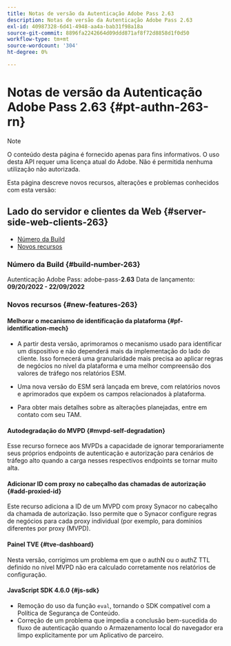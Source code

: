 ```yaml
---
title: Notas de versão da Autenticação Adobe Pass 2.63
description: Notas de versão da Autenticação Adobe Pass 2.63
exl-id: 40987328-6d41-4948-aa4a-bab31f98a18a
source-git-commit: 8896fa2242664d09ddd871af8f72d8858d1f0d50
workflow-type: tm+mt
source-wordcount: '304'
ht-degree: 0%

---
```


# Notas de versão da Autenticação Adobe Pass 2.63 {#pt-authn-263-rn}

>[!NOTE]
>
>O conteúdo desta página é fornecido apenas para fins informativos. O uso desta API requer uma licença atual do Adobe. Não é permitida nenhuma utilização não autorizada.

Esta página descreve novos recursos, alterações e problemas conhecidos com esta versão:

## Lado do servidor e clientes da Web {#server-side-web-clients-263}

* [Número da Build](#build-number)
* [Novos recursos](#new-features)

### Número da Build {#build-number-263}

Autenticação Adobe Pass: adobe-pass-**2.63**
Data de lançamento: **09/20/2022 - 22/09/2022**

### Novos recursos {#new-features-263}

#### Melhorar o mecanismo de identificação da plataforma {#pf-identification-mech}

* A partir desta versão, aprimoramos o mecanismo usado para identificar um dispositivo e não dependerá mais da implementação do lado do cliente. Isso fornecerá uma granularidade mais precisa ao aplicar regras de negócios no nível da plataforma e uma melhor compreensão dos valores de tráfego nos relatórios ESM.

* Uma nova versão do ESM será lançada em breve, com relatórios novos e aprimorados que expõem os campos relacionados à plataforma.

* Para obter mais detalhes sobre as alterações planejadas, entre em contato com seu TAM.

#### Autodegradação do MVPD {#mvpd-self-degradation}

Esse recurso fornece aos MVPDs a capacidade de ignorar temporariamente seus próprios endpoints de autenticação e autorização para cenários de tráfego alto quando a carga nesses respectivos endpoints se tornar muito alta.


#### Adicionar ID com proxy no cabeçalho das chamadas de autorização {#add-proxied-id}

Este recurso adiciona a ID de um MVPD com proxy Synacor no cabeçalho da chamada de autorização. Isso permite que o Synacor configure regras de negócios para cada proxy individual (por exemplo, para domínios diferentes por proxy (MVPD).


#### Painel TVE {#tve-dashboard}

Nesta versão, corrigimos um problema em que o authN ou o authZ TTL definido no nível MVPD não era calculado corretamente nos relatórios de configuração.


#### JavaScript SDK 4.6.0 {#js-sdk}

* Remoção do uso da função `eval`, tornando o SDK compatível com a Política de Segurança de Conteúdo.
* Correção de um problema que impedia a conclusão bem-sucedida do fluxo de autenticação quando o Armazenamento local do navegador era limpo explicitamente por um Aplicativo de parceiro.
